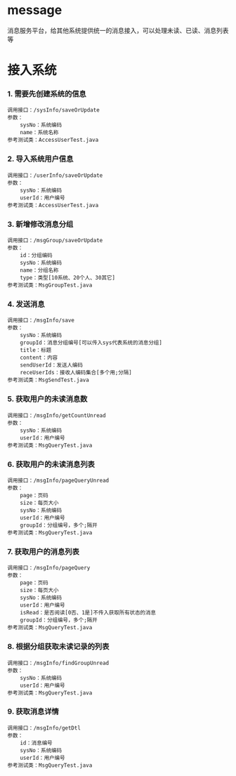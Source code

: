 ﻿# message
消息服务平台，给其他系统提供统一的消息接入，可以处理未读、已读、消息列表等

# 接入系统
### 1. 需要先创建系统的信息
```
调用接口：/sysInfo/saveOrUpdate
参数：
    sysNo：系统编码
    name：系统名称
参考测试类：AccessUserTest.java
```

### 2. 导入系统用户信息
```
调用接口：/userInfo/saveOrUpdate
参数：
	sysNo：系统编码
    userId：用户编号
参考测试类：AccessUserTest.java
```

### 3. 新增修改消息分组
```
调用接口：/msgGroup/saveOrUpdate
参数：
    id：分组编码
    sysNo：系统编码
    name：分组名称
    type：类型[10系统、20个人、30其它]
参考测试类：MsgGroupTest.java
```

### 4. 发送消息
```
调用接口：/msgInfo/save
参数：
    sysNo：系统编码
    groupId：消息分组编号[可以传入sys代表系统的消息分组]
    title：标题
    content：内容
    sendUserId：发送人编码
    receUserIds：接收人编码集合[多个用;分隔]
参考测试类：MsgSendTest.java
```

### 5. 获取用户的未读消息数
```
调用接口：/msgInfo/getCountUnread
参数：
    sysNo：系统编码
    userId：用户编号
参考测试类：MsgQueryTest.java
```

### 6. 获取用户的未读消息列表
```
调用接口：/msgInfo/pageQueryUnread
参数：
    page：页码
    size：每页大小
    sysNo：系统编码
    userId：用户编号
    groupId：分组编号，多个;隔开
参考测试类：MsgQueryTest.java
```

### 7. 获取用户的消息列表
```
调用接口：/msgInfo/pageQuery
参数：
    page：页码
    size：每页大小
    sysNo：系统编码
    userId：用户编号
    isRead：是否阅读[0否、1是]不传入获取所有状态的消息
    groupId：分组编号，多个;隔开
参考测试类：MsgQueryTest.java
```

### 8. 根据分组获取未读记录的列表
```
调用接口：/msgInfo/findGroupUnread
参数：
    sysNo：系统编码
    userId：用户编号
参考测试类：MsgQueryTest.java
```

### 9. 获取消息详情
```
调用接口：/msgInfo/getDtl
参数：
    id：消息编号
    sysNo：系统编码
    userId：用户编号
参考测试类：MsgQueryTest.java
```
